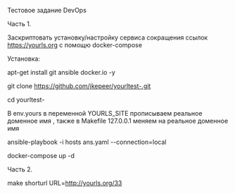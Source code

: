 Тестовое задание DevOps

Часть 1.

Заскриптовать установку/настройку сервиса сокращения ссылок https://yourls.org с помощю docker-compose

Установка:

apt-get install git ansible docker.io -y

git clone  https://github.com/jkepeer/yourltest-.git

cd yourltest-

В env.yours в переменной YOURLS_SITE прописываем реальное доменное имя , также в Makefile 127.0.0.1 
меняем на реальное доменное имя

ansible-playbook -i hosts  ans.yaml --connection=local

docker-compose up -d


Часть 2. 

make shorturl URL=http://yourls.org/33

